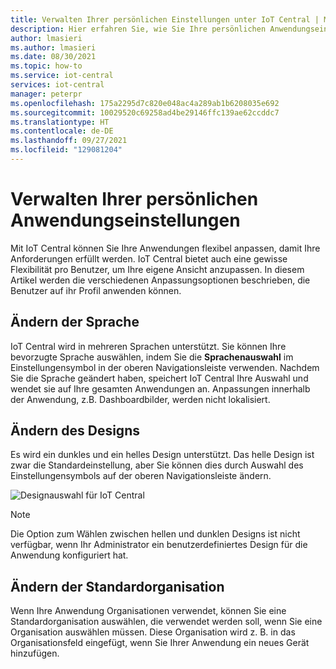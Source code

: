 ```yaml
---
title: Verwalten Ihrer persönlichen Einstellungen unter IoT Central | Microsoft-Dokumentation
description: Hier erfahren Sie, wie Sie Ihre persönlichen Anwendungseinstellungen in Ihrer IoT Central-Anwendung verwalten, z. B. wie Sie die Sprache, das Design oder die Standardorganisation ändern.
author: lmasieri
ms.author: lmasieri
ms.date: 08/30/2021
ms.topic: how-to
ms.service: iot-central
services: iot-central
manager: peterpr
ms.openlocfilehash: 175a2295d7c820e048ac4a289ab1b6208035e692
ms.sourcegitcommit: 10029520c69258ad4be29146ffc139ae62ccddc7
ms.translationtype: HT
ms.contentlocale: de-DE
ms.lasthandoff: 09/27/2021
ms.locfileid: "129081204"
---
```

# <a name="manage-your-personal-application-preferences"></a>Verwalten Ihrer persönlichen Anwendungseinstellungen

Mit IoT Central können Sie Ihre Anwendungen flexibel anpassen, damit Ihre Anforderungen erfüllt werden. IoT Central bietet auch eine gewisse Flexibilität pro Benutzer, um Ihre eigene Ansicht anzupassen. In diesem Artikel werden die verschiedenen Anpassungsoptionen beschrieben, die Benutzer auf ihr Profil anwenden können.

## <a name="change-language"></a>Ändern der Sprache

IoT Central wird in mehreren Sprachen unterstützt. Sie können Ihre bevorzugte Sprache auswählen, indem Sie die **Sprachenauswahl** im Einstellungensymbol in der oberen Navigationsleiste verwenden. Nachdem Sie die Sprache geändert haben, speichert IoT Central Ihre Auswahl und wendet sie auf Ihre gesamten Anwendungen an. Anpassungen innerhalb der Anwendung, z.B. Dashboardbilder, werden nicht lokalisiert.

## <a name="change-theme"></a>Ändern des Designs

Es wird ein dunkles und ein helles Design unterstützt. Das helle Design ist zwar die Standardeinstellung, aber Sie können dies durch Auswahl des Einstellungensymbols auf der oberen Navigationsleiste ändern.

![Designauswahl für IoT Central](media/howto-manage-preferences/settings.png)

> [!NOTE]
> Die Option zum Wählen zwischen hellen und dunklen Designs ist nicht verfügbar, wenn Ihr Administrator ein benutzerdefiniertes Design für die Anwendung konfiguriert hat.

## <a name="change-default-organization"></a>Ändern der Standardorganisation

Wenn Ihre Anwendung Organisationen verwendet, können Sie eine Standardorganisation auswählen, die verwendet werden soll, wenn Sie eine Organisation auswählen müssen. Diese Organisation wird z. B. in das Organisationsfeld eingefügt, wenn Sie Ihrer Anwendung ein neues Gerät hinzufügen.

